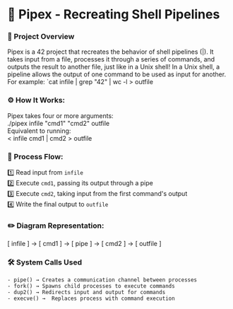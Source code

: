 # 🔗 Pipex - Recreating Shell Pipelines

### 📝 Project Overview
Pipex is a 42 project that recreates the behavior of shell pipelines (|). It takes input from a file, processes it through a series of commands, and outputs the result to another file, just like in a Unix shell!
In a Unix shell, a pipeline allows the output of one command to be used as input for another.
For example:
`cat infile | grep "42" | wc -l > outfile

### ⚙️ How It Works:
Pipex takes four or more arguments: <br>
    ./pipex infile "cmd1" "cmd2" outfile <br>
Equivalent to running: <br>
    < infile cmd1 | cmd2 > outfile <br>

### 🔁 Process Flow:
1️⃣ Read input from `infile` <br>
2️⃣ Execute `cmd1`, passing its output through a pipe <br>
3️⃣ Execute `cmd2`, taking input from the first command's output <br>
4️⃣ Write the final output to `outfile`

### ✏️ Diagram Representation:
[ infile ] → [ cmd1 ] → [ pipe ] → [ cmd2 ] → [ outfile ]

### 🛠️ System Calls Used
    - pipe() → Creates a communication channel between processes
    - fork() → Spawns child processes to execute commands
    - dup2() → Redirects input and output for commands
    - execve() →  Replaces process with command execution
